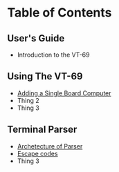 # Table of Contents

## User's Guide
* Introduction to the VT-69

## Using The VT-69
* [Adding a Single Board Computer](https://github.com/ViolenceWorks/VT-69/blob/main/Documentation/SBC.md)
* Thing 2
* Thing 3

## Terminal Parser
* [Archetecture of Parser](https://github.com/ViolenceWorks/VT-69/blob/main/Documentation/ParserArchetecture.md)
* [Escape codes](https://github.com/ViolenceWorks/VT-69/blob/main/Documentation/EscCodes.md)
* Thing 3
